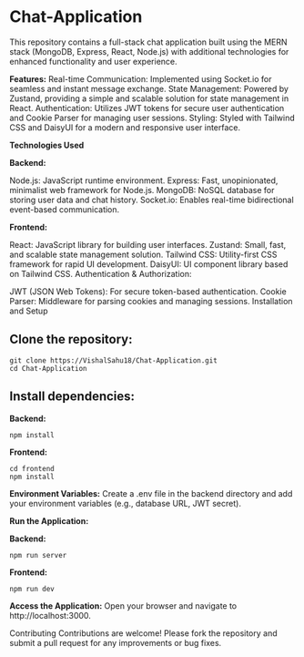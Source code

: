 # Chat-Application

This repository contains a full-stack chat application built using the MERN stack (MongoDB, Express, React, Node.js) with additional technologies for enhanced functionality and user experience.

**Features:**
Real-time Communication: Implemented using Socket.io for seamless and instant message exchange.
State Management: Powered by Zustand, providing a simple and scalable solution for state management in React.
Authentication: Utilizes JWT tokens for secure user authentication and Cookie Parser for managing user sessions.
Styling: Styled with Tailwind CSS and DaisyUI for a modern and responsive user interface.

**Technologies Used**

**Backend:**

Node.js: JavaScript runtime environment.
Express: Fast, unopinionated, minimalist web framework for Node.js.
MongoDB: NoSQL database for storing user data and chat history.
Socket.io: Enables real-time bidirectional event-based communication.

**Frontend:**

React: JavaScript library for building user interfaces.
Zustand: Small, fast, and scalable state management solution.
Tailwind CSS: Utility-first CSS framework for rapid UI development.
DaisyUI: UI component library based on Tailwind CSS.
Authentication & Authorization:

JWT (JSON Web Tokens): For secure token-based authentication.
Cookie Parser: Middleware for parsing cookies and managing sessions.
Installation and Setup

## Clone the repository:

```
git clone https://VishalSahu18/Chat-Application.git
cd Chat-Application
```
## Install dependencies:

**Backend:**

```
npm install
```
**Frontend:**

```
cd frontend
npm install
```
**Environment Variables:**
Create a .env file in the backend directory and add your environment variables (e.g., database URL, JWT secret).

**Run the Application:**

**Backend:**

```
npm run server
```
**Frontend:**
```cd frontend
npm run dev
```
**Access the Application:**
Open your browser and navigate to http://localhost:3000.

Contributing
Contributions are welcome! Please fork the repository and submit a pull request for any improvements or bug fixes.
